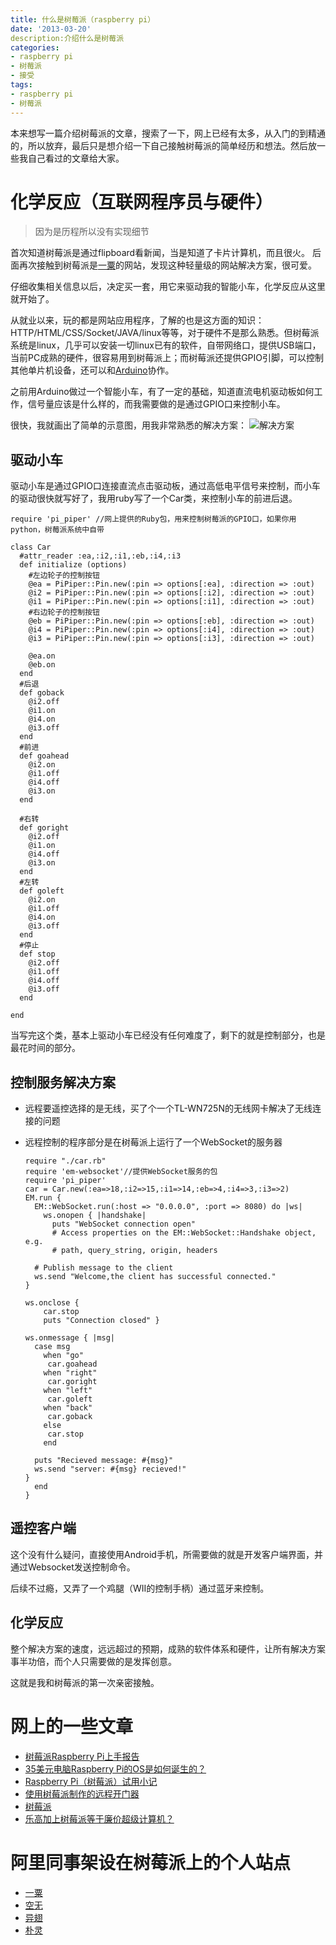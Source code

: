 ```yaml
---
title: 什么是树莓派（raspberry pi）
date: '2013-03-20'
description:介绍什么是树莓派
categories:
- raspberry pi
- 树莓派
- 接受
tags:
- raspberry pi
- 树莓派
---
```


本来想写一篇介绍树莓派的文章，搜索了一下，网上已经有太多，从入门的到精通的，所以放弃，最后只是想介绍一下自己接触树莓派的简单经历和想法。然后放一些我自己看过的文章给大家。

#	化学反应（互联网程序员与硬件）

>因为是历程所以没有实现细节


首次知道树莓派是通过flipboard看新闻，当是知道了卡片计算机，而且很火。 后面再次接触到树莓派是[一粟](http://go.myalert.info/)的网站，发现这种轻量级的网站解决方案，很可爱。

仔细收集相关信息以后，决定买一套，用它来驱动我的智能小车，化学反应从这里就开始了。

从就业以来，玩的都是网站应用程序，了解的也是这方面的知识：HTTP/HTML/CSS/Socket/JAVA/linux等等，对于硬件不是那么熟悉。但树莓派系统是linux，几乎可以安装一切linux已有的软件，自带网络口，提供USB端口，当前PC成熟的硬件，很容易用到树莓派上；而树莓派还提供GPIO引脚，可以控制其他单片机设备，还可以和[Arduino](http://zh.wikipedia.org/wiki/Arduino)协作。

之前用Arduino做过一个智能小车，有了一定的基础，知道直流电机驱动板如何工作，信号量应该是什么样的，而我需要做的是通过GPIO口来控制小车。

很快，我就画出了简单的示意图，用我非常熟悉的解决方案：
![解决方案](http://ww4.sinaimg.cn/mw690/543ff35dgw1e2w66fc6gjj.jpg)

##	驱动小车

驱动小车是通过GPIO口连接直流点击驱动板，通过高低电平信号来控制，而小车的驱动很快就写好了，我用ruby写了一个Car类，来控制小车的前进后退。

	require 'pi_piper' //网上提供的Ruby包，用来控制树莓派的GPIO口，如果你用python，树莓派系统中自带
	
	class Car
	  #attr_reader :ea,:i2,:i1,:eb,:i4,:i3
	  def initialize (options)
	    #左边轮子的控制按钮
	    @ea = PiPiper::Pin.new(:pin => options[:ea], :direction => :out)
	    @i2 = PiPiper::Pin.new(:pin => options[:i2], :direction => :out)
	    @i1 = PiPiper::Pin.new(:pin => options[:i1], :direction => :out)
	    #右边轮子的控制按钮
	    @eb = PiPiper::Pin.new(:pin => options[:eb], :direction => :out)
	    @i4 = PiPiper::Pin.new(:pin => options[:i4], :direction => :out)
	    @i3 = PiPiper::Pin.new(:pin => options[:i3], :direction => :out)
	
	    @ea.on
	    @eb.on
	  end
	  #后退
	  def goback
	    @i2.off
	    @i1.on
	    @i4.on
	    @i3.off
	  end
	  #前进
	  def goahead
	    @i2.on
	    @i1.off
	    @i4.off
	    @i3.on
	  end
	
	  #右转
	  def goright
	    @i2.off
	    @i1.on
	    @i4.off
	    @i3.on
	  end
	  #左转
	  def goleft
	    @i2.on
	    @i1.off
	    @i4.on
	    @i3.off
	  end
	  #停止
	  def stop
	    @i2.off
	    @i1.off
	    @i4.off
	    @i3.off
	  end
	
	end

当写完这个类，基本上驱动小车已经没有任何难度了，剩下的就是控制部分，也是最花时间的部分。

##	控制服务解决方案

*	远程要遥控选择的是无线，买了个一个TL-WN725N的无线网卡解决了无线连接的问题
*	远程控制的程序部分是在树莓派上运行了一个WebSocket的服务器

		require "./car.rb"
		require 'em-websocket'//提供WebSocket服务的包
		require 'pi_piper'
		car = Car.new(:ea=>18,:i2=>15,:i1=>14,:eb=>4,:i4=>3,:i3=>2)
		EM.run {
		  EM::WebSocket.run(:host => "0.0.0.0", :port => 8080) do |ws|
		    ws.onopen { |handshake|
		      puts "WebSocket connection open"
		      # Access properties on the EM::WebSocket::Handshake object, e.g.
		      # path, query_string, origin, headers
	
	      # Publish message to the client
	      ws.send "Welcome,the client has successful connected."
	    }
	
	    ws.onclose {
	        car.stop
	        puts "Connection closed" }
	
	    ws.onmessage { |msg|
	      case msg
	        when "go"
	         car.goahead
	        when "right"
	         car.goright
	        when "left"
	         car.goleft
	        when "back"
	         car.goback
	        else
	         car.stop
	        end
	
	      puts "Recieved message: #{msg}"
	      ws.send "server: #{msg} recieved!"
	    }
		  end
		}

##	遥控客户端

这个没有什么疑问，直接使用Android手机，所需要做的就是开发客户端界面，并通过Websocket发送控制命令。

后续不过瘾，又弄了一个鸡腿（WII的控制手柄）通过蓝牙来控制。

##	化学反应

整个解决方案的速度，远远超过的预期，成熟的软件体系和硬件，让所有解决方案事半功倍，而个人只需要做的是发挥创意。

这就是我和树莓派的第一次亲密接触。


#	网上的一些文章

*	[树莓派Raspberry Pi上手报告](http://www.leiphone.com/raspberry-pi-hands-on.html)
*	[35美元电脑Raspberry Pi的OS是如何诞生的？](http://www.cnbeta.com/articles/230243.htm)
*	[Raspberry Pi（树莓派）试用小记](http://www.cnblogs.com/ma6174/archive/2013/01/25/2875617.html)
*	[使用树莓派制作的远程开门器](http://www.cnblogs.com/guanhe/archive/2012/12/25/2832982.html)
*	[树莓派](http://zh.wikipedia.org/wiki/%E6%A0%91%E8%8E%93%E6%B4%BE)
*	[乐高加上树莓派等于廉价超级计算机？](http://www.inpai.com.cn/doc/pc/182426.htm)


#	阿里同事架设在树莓派上的个人站点

*	[一粟](http://go.myalert.info/)
*	[空无](http://kongwu.net/)
*	[异翅](http://pi.k17.im/)
*	[朴灵](http://jacksontian.eicp.net/)


